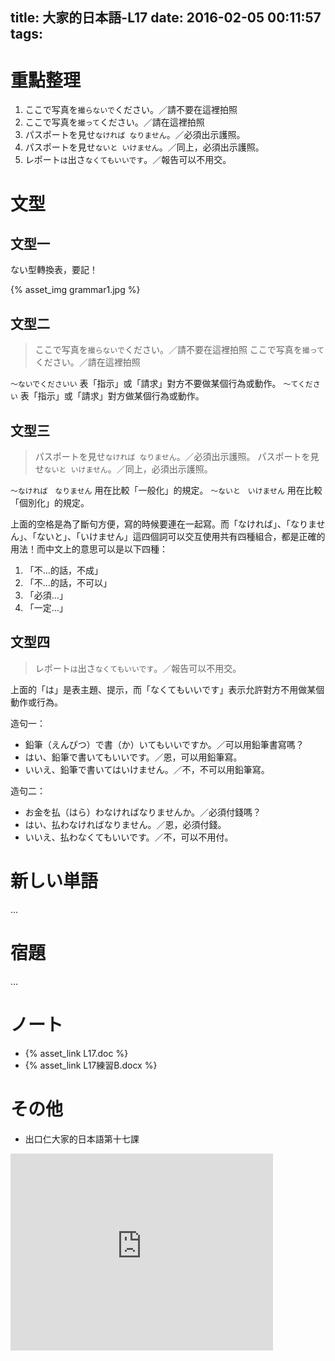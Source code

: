 title: 大家的日本語-L17
date: 2016-02-05 00:11:57
tags:
---
# 重點整理

1. ここで写真を`撮らないで`ください。／請不要在這裡拍照
2. ここで写真を`撮って`ください。／請在這裡拍照
3. パスポートを見せ`なければ なりません`。／必須出示護照。
4. パスポートを見せ`ないと いけません`。／同上，必須出示護照。
5. レポート`は`出さ`なくてもいいです`。／報告可以不用交。

<!-- more -->

# 文型

## 文型一

ない型轉換表，要記！

{% asset_img grammar1.jpg %}

## 文型二

> ここで写真を`撮らないで`ください。／請不要在這裡拍照
> ここで写真を`撮って`ください。／請在這裡拍照

`〜ないでくださいい` 表「指示」或「請求」對方不要做某個行為或動作。
`〜てください` 表「指示」或「請求」對方做某個行為或動作。

## 文型三

> パスポートを見せ`なければ なりません`。／必須出示護照。
> パスポートを見せ`ないと いけません`。／同上，必須出示護照。

`〜なければ　なりません` 用在比較「一般化」的規定。
`〜ないと　いけません` 用在比較「個別化」的規定。

上面的空格是為了斷句方便，寫的時候要連在一起寫。而「なければ」、「なりません」、「ないと」、「いけません」這四個詞可以交互使用共有四種組合，都是正確的用法！而中文上的意思可以是以下四種：

1. 「不…的話，不成」
2. 「不…的話，不可以」
3. 「必須…」
4. 「一定…」

## 文型四

> レポート`は`出さ`なくてもいいです`。／報告可以不用交。

上面的「は」是表主題、提示，而「なくてもいいです」表示允許對方不用做某個動作或行為。

造句一：

+ 鉛筆（えんぴつ）で書（か）いてもいいですか。／可以用鉛筆書寫嗎？
+ はい、鉛筆で書いてもいいです。／恩，可以用鉛筆寫。
+ いいえ、鉛筆で書いてはいけません。／不，不可以用鉛筆寫。

造句二：

+ お金を払（はら）わなければなりませんか。／必須付錢嗎？
+ はい、払わなければなりません。／恩，必須付錢。
+ いいえ、払わなくてもいいです。／不，可以不用付。

# 新しい単語

...

# 宿題

...

# ノート

+ {% asset_link L17.doc %}
+ {% asset_link L17練習B.docx %}

# その他

+ 出口仁大家的日本語第十七課

<iframe width="420" height="315" src="https://www.youtube.com/embed/fRx6TLuCgQI" frameborder="0" allowfullscreen></iframe>
